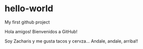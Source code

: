 # hello-world
My first github project

Hola amigos! Bienvenidos a GitHub!

Soy Zacharis y me gusta tacos y cervza... Andale, andale, arriba!!

